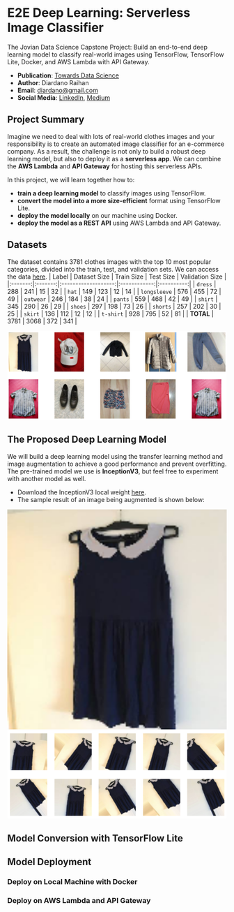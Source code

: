 # E2E Deep Learning: Serverless Image Classifier
The Jovian Data Science Capstone Project: Build an end-to-end deep learning model to classify real-world images using TensorFlow, TensorFlow Lite, Docker, and AWS Lambda with API Gateway.
- __Publication__: [Towards Data Science](https://diardano.medium.com/e2e-deep-learning-serverless-image-classification-d4351372c83e)
- __Author__: Diardano Raihan 
- __Email__: diardano@gmail.com
- __Social Media__: [LinkedIn](https://www.linkedin.com/in/diardanoraihan), [Medium](https://diardano.medium.com/)

## Project Summary
Imagine we need to deal with lots of real-world clothes images and your responsibility is to create an automated image classifier for an e-commerce company. As a result, the challenge is not only to build a robust deep learning model, but also to deploy it as a __serverless app__. We can combine the __AWS Lambda__ and __API Gateway__ for hosting this serverless APIs. 

In this project, we will learn together how to:
- __train a deep learning model__ to classify images using TensorFlow.
- __convert the model into a more size-efficient__ format using TensorFlow Lite.
- __deploy the model locally__ on our machine using Docker.
- __deploy the model as a REST API__ using AWS Lambda and API Gateway.


## Datasets
The dataset contains 3781 clothes images with the top 10 most popular categories, divided into the train, test, and validation sets. We can access the data [here](https://github.com/alexeygrigorev/clothing-dataset-small).
| Label | Dataset Size | Train Size | Test Size | Validation Size | 
|:-------:|:-------:|:-------------------:|:------------:|:----------:|
| `dress`       | 288       | 241                  | 15        | 32     |
| `hat`         | 149       | 123                  | 12        | 14     |
| `longsleeve`  | 576       | 455                  | 72        | 49       |
| `outwear`     | 246       | 184                  | 38        | 24       |
| `pants`       | 559       | 468                  | 42        | 49       |
| `shirt`       | 345       | 290                  | 26        | 29       |
| `shoes`       | 297       | 198                  | 73        | 26       |
| `shorts`      | 257       | 202                  | 30        | 25       |
| `skirt`       | 136       | 112                  | 12        | 12       |
| `t-shirt`     | 928       | 795                  | 52        | 81       |
| __TOTAL__     | 3781      | 3068                 | 372       | 341      |

<img src="https://raw.githubusercontent.com/diardanoraihan/E2E_Deep_Learning/main/Visualization/training_10_classes_images.png" width="600">

## The Proposed Deep Learning Model
We will build a deep learning model using the transfer learning method and image augmentation to achieve a good performance and prevent overfitting. The pre-trained model we use is __InceptionV3__, but feel free to experiment with another model as well.
- Download the InceptionV3 local weight [here](https://storage.googleapis.com/mledu-datasets/inception_v3_weights_tf_dim_ordering_tf_kernels_notop.h5).
- The sample result of an image being augmented is shown below:
<img src="https://raw.githubusercontent.com/diardanoraihan/E2E_Deep_Learning/main/Visualization/sample_image.png" width="600">
<img src="https://raw.githubusercontent.com/diardanoraihan/E2E_Deep_Learning/main/Visualization/sample_image_augmented.png" width="600">


## Model Conversion with TensorFlow Lite



## Model Deployment



### Deploy on Local Machine with Docker



### Deploy on AWS Lambda and API Gateway

